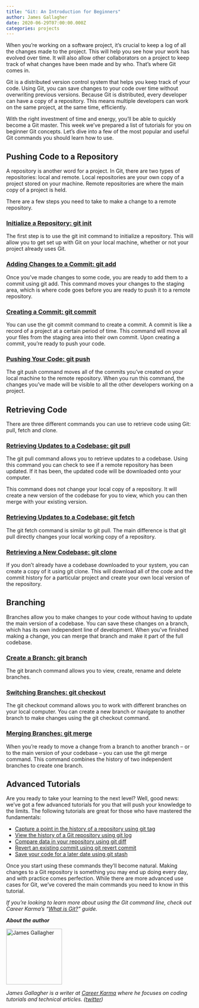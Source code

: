 ```yaml
---
title: "Git: An Introduction for Beginners"
author: James Gallagher
date: 2020-06-29T07:00:00.000Z
categories: projects
---
```


When you’re working on a software project, it’s crucial to keep a log of all the changes made to the project. This will help you see how your work has evolved over time. It will also allow other collaborators on a project to keep track of what changes have been made and by who. That’s where Git comes in.

Git is a distributed version control system that helps you keep track of your code. Using Git, you can save changes to your code over time without overwriting previous versions. Because Git is distributed, every developer can have a copy of a repository. This means multiple developers can work on the same project, at the same time, efficiently.

With the right investment of time and energy, you’ll be able to quickly become a Git master. This week we’ve prepared a list of tutorials for you on beginner Git concepts. Let’s dive into a few of the most popular and useful Git commands you should learn how to use.

## Pushing Code to a Repository

A repository is another word for a project. In Git, there are two types of repositories: local and remote. Local repositories are your own copy of a project stored on your machine. Remote repositories are where the main copy of a project is held.

There are a few steps you need to take to make a change to a remote repository.

### [Initialize a Repository: git init](https://careerkarma.com/blog/git-init/)

The first step is to use the git init command to initialize a repository. This will allow you to get set up with Git on your local machine, whether or not your project already uses Git.

### [Adding Changes to a Commit: git add](https://careerkarma.com/blog/git-add/)

Once you’ve made changes to some code, you are ready to add them to a commit using git add. This command moves your changes to the staging area, which is where code goes before you are ready to push it to a remote repository.

### [Creating a Commit: git commit](https://careerkarma.com/blog/git-commit/)

You can use the git commit command to create a commit. A commit is like a record of a project at a certain period of time. This command will move all your files from the staging area into their own commit. Upon creating a commit, you’re ready to push your code.

### [Pushing Your Code: git push](https://careerkarma.com/blog/git-push/)

The git push command moves all of the commits you’ve created on your local machine to the remote repository. When you run this command, the changes you’ve made will be visible to all the other developers working on a project.

## Retrieving Code

There are three different commands you can use to retrieve code using Git: pull, fetch and clone.

### [Retrieving Updates to a Codebase: git pull](https://careerkarma.com/blog/git-pull/)

The git pull command allows you to retrieve updates to a codebase. Using this command you can check to see if a remote repository has been updated. If it has been, the updated code will be downloaded onto your computer.

This command does not change your local copy of a repository. It will create a new version of the codebase for you to view, which you can then merge with your existing version.

### [Retrieving Updates to a Codebase: git fetch](https://careerkarma.com/blog/git-fetch)

The git fetch command is similar to git pull. The main difference is that git pull directly changes your local working copy of a repository. 

### [Retrieving a New Codebase: git clone](https://careerkarma.com/blog/git-clone/)

If you don’t already have a codebase downloaded to your system, you can create a copy of it using git clone. This will download all of the code and the commit history for a particular project and create your own local version of the repository.

## Branching

Branches allow you to make changes to your code without having to update the main version of a codebase. You can save these changes on a branch, which has its own independent line of development. When you’ve finished making a change, you can merge that branch and make it part of the full codebase.

### [Create a Branch: git branch](https://careerkarma.com/blog/git-branch/)

The git branch command allows you to view, create, rename and delete branches.

### [Switching Branches: git checkout](https://careerkarma.com/blog/git-checkout/)

The git checkout command allows you to work with different branches on your local computer. You can create a new branch or navigate to another branch to make changes using the git checkout command.

### [Merging Branches: git merge](https://careerkarma.com/blog/git-merge/)

When you’re ready to move a change from a branch to another branch – or to the main version of your codebase – you can use the git merge command. This command combines the history of two independent branches to create one branch.

## Advanced Tutorials

Are you ready to take your learning to the next level? Well, good news: we’ve got a few advanced tutorials for you that will push your knowledge to the limits. The following tutorials are great for those who have mastered the fundamentals:

*   [Capture a point in the history of a repository using git tag](https://careerkarma.com/blog/git-tag/)
*   [View the history of a Git repository using git log](https://careerkarma.com/blog/git-log/)
*   [Compare data in your repository using git diff](https://careerkarma.com/blog/git-diff/)
*   [Revert an existing commit using git revert commit](https://careerkarma.com/blog/git-revert-commit/)
*   [Save your code for a later date using git stash](https://careerkarma.com/blog/git-stash/)

Once you start using these commands they’ll become natural. Making changes to a Git repository is something you may end up doing every day, and with practice comes perfection. While there are more advanced use cases for Git, we’ve covered the main commands you need to know in this tutorial.

_If you’re looking to learn more about using the Git command line, check out Career Karma’s “[What is Git?](https://careerkarma.com/blog/git-clone/)” guide._


**_About the author_**

<img src="https://careerkarma.com/blog/wp-content/uploads/2020/01/james-gallagher-300x300.jpg" alt="James Gallagher" style="height:150px; width:150px; display:inline-block; horizontal-align:left;">

_James Gallagher is a writer at [Career Karma](https://careerkarma.com/) where he focuses on coding tutorials and technical articles. ([twitter](https://twitter.com/jamesg_oca))_
